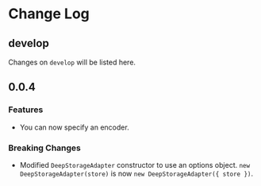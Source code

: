 # Change Log

## develop

Changes on `develop` will be listed here.

## 0.0.4

### Features

- You can now specify an encoder.

### Breaking Changes

- Modified `DeepStorageAdapter` constructor to use an options object.
`new DeepStorageAdapter(store)` is now `new DeepStorageAdapter({ store })`.
